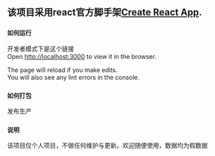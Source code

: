 

## 该项目采用react官方脚手架[Create React App](https://github.com/facebook/create-react-app).

### `如何运行`

开发者模式下是这个链接<br />
Open [http://localhost:3000](http://localhost:3000) to view it in the browser.

The page will reload if you make edits.<br />
You will also see any lint errors in the console.

### `如何打包`

发布生产<br />

### `说明`
该项目仅个人项目，不做任何维护与更新。欢迎随便使用，数据均为假数据<br />